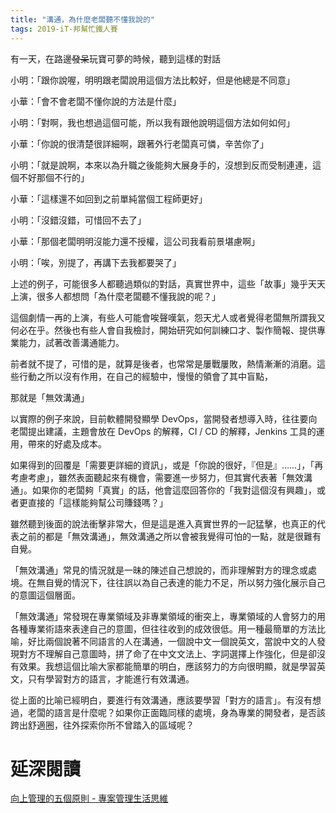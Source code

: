 ```yaml
---
title: "溝通，為什麼老闆聽不懂我說的"
tags: 2019-iT-邦幫忙鐵人賽
---
```


有一天，在路邊~~發呆~~玩寶可夢的時候，聽到這樣的對話

小明：「跟你說喔，明明跟老闆說用這個方法比較好，但是他總是不同意」

小華：「會不會老闆不懂你說的方法是什麼」

小明：「對啊，我也想過這個可能，所以我有跟他說明這個方法如何如何」

小華：「你說的很清楚很詳細啊，跟著外行老闆真可憐，辛苦你了」

小明：「就是說啊，本來以為升職之後能夠大展身手的，沒想到反而受制連連，這個不好那個不行的」

小華：「這樣還不如回到之前單純當個工程師更好」

小明：「沒錯沒錯，可惜回不去了」

小華：「那個老闆明明沒能力還不授權，這公司我看前景堪慮啊」

小明：「唉，別提了，再講下去我都要哭了」

上述的例子，可能很多人都聽過類似的對話，真實世界中，這些「故事」幾乎天天上演，很多人都想問「為什麼老闆聽不懂我說的呢？」

這個劇情一再的上演，有些人可能會唉聲嘆氣，怨天尤人或者覺得老闆無所謂我又何必在乎。然後也有些人會自我檢討，開始研究如何訓練口才、製作簡報、提供專業能力，試著改善溝通能力。

前者就不提了，可惜的是，就算是後者，也常常是屢戰屢敗，熱情漸漸的消磨。這些行動之所以沒有作用，在自己的經驗中，慢慢的領會了其中盲點，

那就是「無效溝通」

以實際的例子來說，目前軟體開發顯學 DevOps，當開發者想導入時，往往要向老闆提出建議，主題會放在 DevOps 的解釋，CI / CD 的解釋，Jenkins 工具的運用，帶來的好處及成本。

如果得到的回覆是「需要更詳細的資訊」，或是「你說的很好，『但是』……」，「再考慮考慮」，雖然表面聽起來有機會，需要進一步努力，但其實代表著「無效溝通」。如果你的老闆夠「真實」的話，他會這麼回答你的「我對這個沒有興趣」，或者更直接的「這樣能夠幫公司賺錢嗎？」

雖然聽到後面的說法衝擊非常大，但是這是進入真實世界的一記猛擊，也真正的代表之前的都是「無效溝通」，無效溝通之所以會被我覺得可怕的一點，就是很難有自覺。

「無效溝通」常見的情況就是一昧的陳述自己想說的，而非理解對方的理念或處境。在無自覺的情況下，往往誤以為自己表達的能力不足，所以努力強化展示自己的意圖這個層面。

「無效溝通」常發現在專業領域及非專業領域的衝突上，專業領域的人會努力的用各種專業術語來表達自己的意圖，但往往收到的成效很低。用一種最簡單的方法比喻，好比兩個說著不同語言的人在溝通，一個說中文一個說英文，當說中文的人發現對方不理解自己意圖時，拼了命了在中文文法上、字詞選擇上作強化，但是卻沒有效果。我想這個比喻大家都能簡單的明白，應該努力的方向很明顯，就是學習英文，只有學習對方的語言，才能進行有效溝通。

從上面的比喻已經明白，要進行有效溝通，應該要學習「對方的語言」。有沒有想過，老闆的語言是什麼呢？如果你正面臨同樣的處境，身為專業的開發者，是否該跨出舒適圈，往外探索你所不曾踏入的區域呢？

# 延深閱讀

[向上管理的五個原則 - 專案管理生活思維](https://www.projectup.net/article/view/id/5424)
